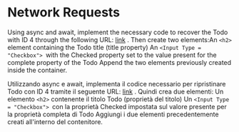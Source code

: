 # Network Requests

Using async and await, implement the necessary code to recover the Todo with ID 4 through the following URL: [link](https://jsonplaceholder.typicode.com/todos/4) . Then create two elements:An `<h2>` element containing the Todo title (title property)
An `<Input Type = "Checkbox"> `with the Checked property set to the value present for the complete property of the Todo
Append the two elements previously created inside the container.


Utilizzando async e await, implementa il codice necessario per ripristinare Todo con ID 4 tramite il seguente URL: [link](https://jsonplaceholder.typicode.com/todos/4) . Quindi crea due elementi: Un elemento `<h2>` contenente il titolo Todo (proprietà del titolo)
Un `<Input Type = "Checkbox"> `con la proprietà Checked impostata sul valore presente per la proprietà completa di Todo
Aggiungi i due elementi precedentemente creati all'interno del contenitore.
